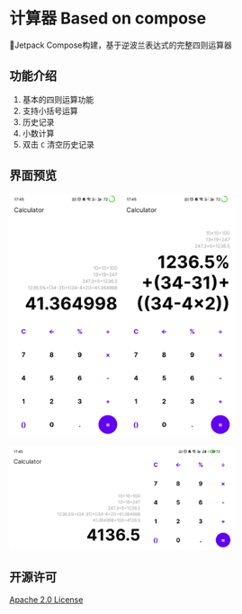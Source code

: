 # 计算器 Based on compose

🍉Jetpack Compose构建，基于逆波兰表达式的完整四则运算器

## 功能介绍

1. 基本的四则运算功能
2. 支持小括号运算
3. 历史记录
4. 小数计算
5. 双击 `C` 清空历史记录

## 界面预览

<img src="img/1.png" width="200"/><img src="img/2.png" width="200"/>  

<img src="img/4.png" width="400"/>

## 开源许可

[Apache 2.0 License](LICENSE)

